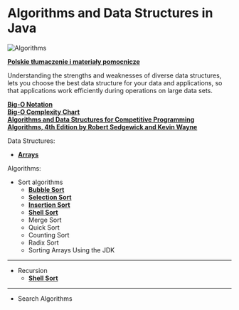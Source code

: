 # Algorithms and Data Structures in Java

![Algorithms](https://img.shields.io/badge/Algorithms--And--Data--Structures-Programming--in--Java-green.svg?longCache=true&style=for-the-badge)

**[Polskie tłumaczenie i materiały pomocnicze](https://github.com/jszlenk/Algorithms-and-Data-Structures-in-Java/blob/master/docs/READMEPL.md)**


Understanding the strengths and weaknesses of diverse data structures, lets you choose the best data structure for your data and applications, so that applications work efficiently during operations on large data sets.

**[Big-O Notation](https://en.wikipedia.org/wiki/Big_O_notation)** <br>
**[Big-O Complexity Chart](http://bigocheatsheet.com/)** <br>
**[Algorithms and Data Structures for Competitive Programming](https://www.geeksforgeeks.org/top-algorithms-and-data-structures-for-competitive-programming/)** <br>
**[Algorithms, 4th Edition by Robert Sedgewick and Kevin Wayne](https://algs4.cs.princeton.edu/home/)**

Data Structures:

- **[Arrays](https://github.com/jszlenk/Algorithms-and-Data-Structures-in-Java/tree/master/Arrays/src)**


Algorithms:
- Sort algorithms
  -  **[Bubble Sort](https://github.com/jszlenk/Algorithms-and-Data-Structures-in-Java/tree/master/SortAlgorithms/src/BubbleSort)**
  -  **[Selection Sort](https://github.com/jszlenk/Algorithms-and-Data-Structures-in-Java/tree/master/SortAlgorithms/src/SelectionSort)**
  -  **[Insertion Sort](https://github.com/jszlenk/Algorithms-and-Data-Structures-in-Java/tree/master/SortAlgorithms/src/InsertionSort)**
  -  **[Shell Sort](https://github.com/jszlenk/Algorithms-and-Data-Structures-in-Java/tree/master/SortAlgorithms/src/ShellSort)**
  - Merge Sort
  - Quick Sort
  - Counting Sort
  - Radix Sort
  - Sorting Arrays Using the JDK

---

- Recursion
  -  **[Shell Sort](https://github.com/jszlenk/Algorithms-and-Data-Structures-in-Java/tree/master/SortAlgorithms/src/ShellSort)**

---
  
- Search Algorithms



